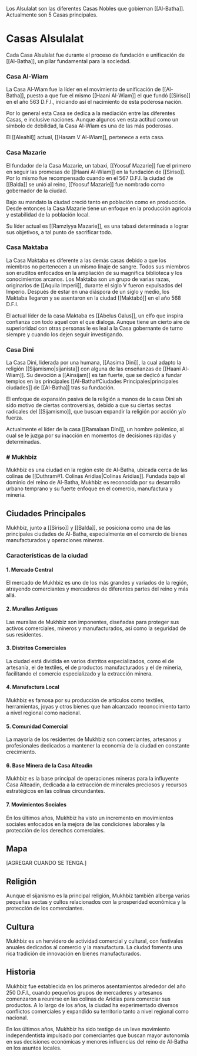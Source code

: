 Los Alsulalat son las diferentes Casas Nobles que gobiernan [[Al-Batha]]. Actualmente son 5 Casas principales.

# Casas Alsulalat

Cada Casa Alsulalat fue durante el proceso de fundación e unificación de [[Al-Batha]], un pilar fundamental para la sociedad.

### Casa Al-Wiam

La Casa Al-Wiam fue la líder en el movimiento de unificación de [[Al-Batha]], puesto a que fue el mismo [[Haani Al-Wiam]] el que fundó [[Siriso]] en el año 563 D.F.I., iniciando así el nacimiento de esta poderosa nación. 

Por lo general esta Casa se dedica a la mediación entre las diferentes Casas, e inclusive naciones. Aunque algunos ven esta actitud como un símbolo de debilidad, la Casa Al-Wiam es una de las más poderosas.

El [[Aleahil]] actual, [[Hasam V Al-Wiam]], pertenece a esta casa.

### Casa Mazarie

El fundador de la Casa Mazarie, un tabaxi, [[Yoosuf Mazarie]] fue el primero en seguir las promesas de [[Haani Al-Wiam]] en la fundación de [[Siriso]]. Por lo mismo fue recompensado cuando en el 567 D.F.I. la ciudad de [[Balda]] se unió al reino, [[Yoosuf Mazarie]] fue nombrado como gobernador de la ciudad. 

Bajo su mandato la ciudad creció tanto en población como en producción. Desde entonces la Casa Mazarie tiene un enfoque en la producción agrícola y estabilidad de la población local.

Su líder actual es [[Ramziyya Mazarie]], es una tabaxi determinada a lograr sus objetivos, a tal punto de sacrificar todo.

### Casa Maktaba

La Casa Maktaba es diferente a las demás casas debido a que los miembros no pertenecen a un mismo linaje de sangre. Todos sus miembros son eruditos enfocados en la ampliación de su magnifica biblioteca y los conocimientos arcanos. Los Maktaba son un grupo de varias razas, originarios de [[Aquila Imperii]], durante el siglo V fueron expulsados del Imperio. Después de estar en una diáspora de un siglo y medio, los Maktaba llegaron y se asentaron en la ciudad [[Maktabó]] en el año 568 D.F.I.

El actual líder de la casa Maktaba es [[Abelus Galus]], un elfo que inspira confianza con todo aquel con el que dialoga. Aunque tiene un cierto aire de superioridad con otras personas le es leal a la Casa gobernante de turno siempre y cuando los dejen seguir investigando.

### Casa Dini

La Casa Dini, liderada por una humana, [[Aasima Dini]], la cual adapto la religión [[Sijamismo|sijanista]] con alguna de las enseñanzas de [[Haani Al-Wiam]]. Su devoción a [[Ainsijam]] es tan fuerte, que se dedicó a fundar templos en las principales [[Al-Batha#Ciudades Principales|principales ciudades]] de [[Al-Batha]] tras su fundación.

El enfoque de expansión pasiva de la religión a manos de la casa Dini ah sido motivo de ciertas controversias, debido a que su ciertas sectas radicales del [[Sijamismo]], que buscan expandir la religión por acción y/o fuerza. 

Actualmente el líder de la casa [[Ramalaan Dini]], un hombre polémico, al cual se le juzga por su inacción en momentos de decisiones rápidas y determinadas.

### # Mukhbiz

Mukhbiz es una ciudad en la región este de Al-Batha, ubicada cerca de las colinas de [[Duthram#1. Colinas Aridias|Colinas Aridias]]. Fundada bajo el dominio del reino de Al-Batha, Mukhbiz es reconocida por su desarrollo urbano temprano y su fuerte enfoque en el comercio, manufactura y minería.

## Ciudades Principales

Mukhbiz, junto a [[Siriso]] y [[Balda]], se posiciona como una de las principales ciudades de Al-Batha, especialmente en el comercio de bienes manufacturados y operaciones mineras.

### Características de la ciudad

#### 1. Mercado Central

El mercado de Mukhbiz es uno de los más grandes y variados de la región, atrayendo comerciantes y mercaderes de diferentes partes del reino y más allá.

#### 2. Murallas Antiguas

Las murallas de Mukhbiz son imponentes, diseñadas para proteger sus activos comerciales, mineros y manufacturados, así como la seguridad de sus residentes.

#### 3. Distritos Comerciales

La ciudad está dividida en varios distritos especializados, como el de artesanía, el de textiles, el de productos manufacturados y el de minería, facilitando el comercio especializado y la extracción minera.

#### 4. Manufactura Local

Mukhbiz es famosa por su producción de artículos como textiles, herramientas, joyas y otros bienes que han alcanzado reconocimiento tanto a nivel regional como nacional.

#### 5. Comunidad Comercial

La mayoría de los residentes de Mukhbiz son comerciantes, artesanos y profesionales dedicados a mantener la economía de la ciudad en constante crecimiento.

#### 6. Base Minera de la Casa Alteadin

Mukhbiz es la base principal de operaciones mineras para la influyente Casa Alteadin, dedicada a la extracción de minerales preciosos y recursos estratégicos en las colinas circundantes.

#### 7. Movimientos Sociales

En los últimos años, Mukhbiz ha visto un incremento en movimientos sociales enfocados en la mejora de las condiciones laborales y la protección de los derechos comerciales.

## Mapa

[AGREGAR CUANDO SE TENGA.]

## Religión

Aunque el sijanismo es la principal religión, Mukhbiz también alberga varias pequeñas sectas y cultos relacionados con la prosperidad económica y la protección de los comerciantes.

## Cultura

Mukhbiz es un hervidero de actividad comercial y cultural, con festivales anuales dedicados al comercio y la manufactura. La ciudad fomenta una rica tradición de innovación en bienes manufacturados.

## Historia

Mukhbiz fue establecida en los primeros asentamientos alrededor del año 250 D.F.I., cuando pequeños grupos de mercaderes y artesanos comenzaron a reunirse en las colinas de Aridias para comerciar sus productos. A lo largo de los años, la ciudad ha experimentado diversos conflictos comerciales y expandido su territorio tanto a nivel regional como nacional.

En los últimos años, Mukhbiz ha sido testigo de un leve movimiento independentista impulsado por comerciantes que buscan mayor autonomía en sus decisiones económicas y menores influencias del reino de Al-Batha en los asuntos locales.
